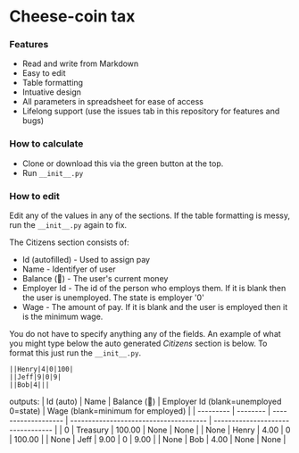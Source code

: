 # Cheese-coin tax

### Features

- Read and write from Markdown
- Easy to edit
- Table formatting
- Intuative design
- All parameters in spreadsheet for ease of access
- Lifelong support (use the issues tab in this repository for features and bugs)

### How to calculate

- Clone or download this via the green button at the top.
- Run `__init__.py`

### How to edit

Edit any of the values in any of the sections. If the table formatting is messy, run the `__init__.py` again to fix.

The Citizens section consists of:
- Id (autofilled) - Used to assign pay
- Name - Identifyer of user
- Balance (&#129472;) - The user's current money
- Employer Id - The id of the person who employs them. If it is blank then the user is unemployed. The state is employer '0'
- Wage - The amount of pay. If it is blank and the user is employed then it is the minimum wage.

You do not have to specify anything any of the fields. An example of what you might type below the auto generated *Citizens* section is below. To format this just run the `__init__.py`.
```
||Henry|4|0|100|
||Jeff|9|0|9|
||Bob|4|||
```
outputs:
| Id (auto) | Name     | Balance (&#129472;) | Employer Id (blank=unemployed 0=state) | Wage (blank=minimum for employed) |
| --------- | -------- | ------------------- | -------------------------------------- | --------------------------------- |
| 0         | Treasury | 100.00              | None                                   | None                              |
| None      | Henry    | 4.00                | 0                                      | 100.00                            |
| None      | Jeff     | 9.00                | 0                                      | 9.00                              |
| None      | Bob      | 4.00                | None                                   | None                              |